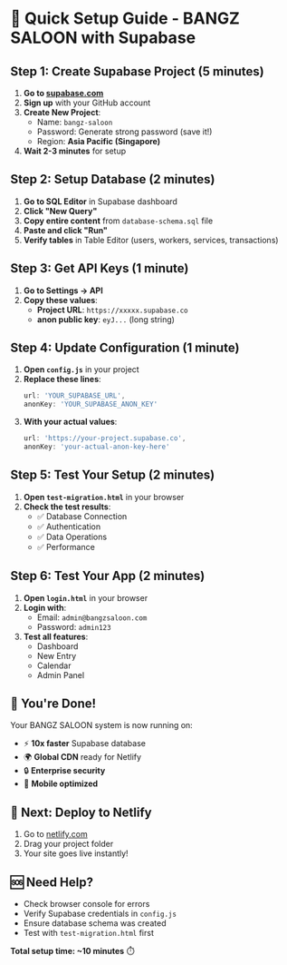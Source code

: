 # 🚀 Quick Setup Guide - BANGZ SALOON with Supabase

## Step 1: Create Supabase Project (5 minutes)

1. **Go to [supabase.com](https://supabase.com)**
2. **Sign up** with your GitHub account
3. **Create New Project**:
   - Name: `bangz-saloon`
   - Password: Generate strong password (save it!)
   - Region: **Asia Pacific (Singapore)**
4. **Wait 2-3 minutes** for setup

## Step 2: Setup Database (2 minutes)

1. **Go to SQL Editor** in Supabase dashboard
2. **Click "New Query"**
3. **Copy entire content** from `database-schema.sql` file
4. **Paste and click "Run"**
5. **Verify tables** in Table Editor (users, workers, services, transactions)

## Step 3: Get API Keys (1 minute)

1. **Go to Settings → API**
2. **Copy these values**:
   - **Project URL**: `https://xxxxx.supabase.co`
   - **anon public key**: `eyJ...` (long string)

## Step 4: Update Configuration (1 minute)

1. **Open `config.js`** in your project
2. **Replace these lines**:
   ```javascript
   url: 'YOUR_SUPABASE_URL',
   anonKey: 'YOUR_SUPABASE_ANON_KEY'
   ```
3. **With your actual values**:
   ```javascript
   url: 'https://your-project.supabase.co',
   anonKey: 'your-actual-anon-key-here'
   ```

## Step 5: Test Your Setup (2 minutes)

1. **Open `test-migration.html`** in your browser
2. **Check the test results**:
   - ✅ Database Connection
   - ✅ Authentication
   - ✅ Data Operations
   - ✅ Performance

## Step 6: Test Your App (2 minutes)

1. **Open `login.html`** in your browser
2. **Login with**:
   - Email: `admin@bangzsaloon.com`
   - Password: `admin123`
3. **Test all features**:
   - Dashboard
   - New Entry
   - Calendar
   - Admin Panel

## 🎉 You're Done!

Your BANGZ SALOON system is now running on:
- ⚡ **10x faster** Supabase database
- 🌍 **Global CDN** ready for Netlify
- 🔒 **Enterprise security**
- 📱 **Mobile optimized**

## 🚀 Next: Deploy to Netlify

1. Go to [netlify.com](https://netlify.com)
2. Drag your project folder
3. Your site goes live instantly!

## 🆘 Need Help?

- Check browser console for errors
- Verify Supabase credentials in `config.js`
- Ensure database schema was created
- Test with `test-migration.html` first

**Total setup time: ~10 minutes** ⏱️
